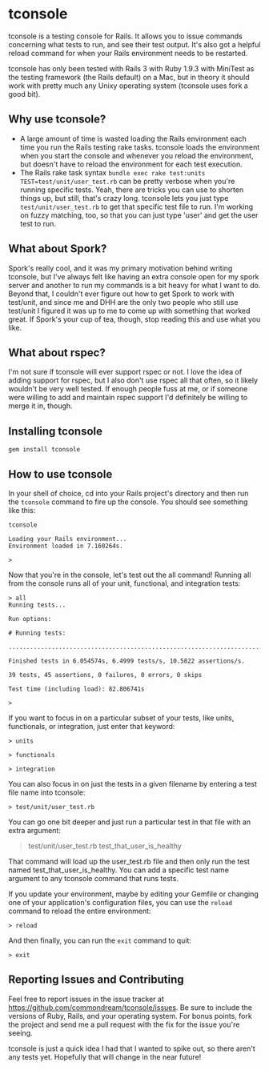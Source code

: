 tconsole
======

tconsole is a testing console for Rails. It allows you to issue commands
concerning what tests to run, and see their test output. It's also got a
helpful reload command for when your Rails environment needs to be
restarted.

tconsole has only been tested with Rails 3 with Ruby 1.9.3 with MiniTest as the testing framework (the Rails default) on a Mac, but in theory it should work with pretty much any Unixy operating system (tconsole uses fork a good bit).

Why use tconsole?
------

* A large amount of time is wasted loading the Rails environment each time you run the Rails testing rake tasks. tconsole loads the environment when you start the console and whenever you reload the environment, but doesn't have to reload the environment for each test execution.
* The Rails rake task syntax `bundle exec rake test:units TEST=test/unit/user_test.rb` can be pretty verbose when you're running specific tests. Yeah, there are tricks you can use to shorten things up, but still, that's crazy long. tconsole lets you just type `test/unit/user_test.rb` to get that specific test file to run. I'm working on fuzzy matching, too, so that you can just type 'user' and get the user test to run.

What about Spork?
------
Spork's really cool, and it was my primary motivation behind writing tconsole, but I've always felt like having an extra console open for my spork server and another to run my commands is a bit heavy for what I want to do. Beyond that, I couldn't ever figure out how to get Spork to work with test/unit, and since me and DHH are the only two people who still use test/unit I figured it was up to me to come up with something that worked great. If Spork's your cup of tea, though, stop reading this and use what you like.

What about rspec?
------
I'm not sure if tconsole will ever support rspec or not. I love the idea
of adding support for rspec, but I also don't use rspec all that often,
so it likely wouldn't be very well tested. If enough people fuss at me,
or if someone were willing to add and maintain rspec support I'd definitely be
willing to merge it in, though.

Installing tconsole
------
	gem install tconsole

How to use tconsole
------
In your shell of choice, cd into your Rails project's directory and then run the `tconsole` command to fire up the console. You should see something like this:

	tconsole
	
	Loading your Rails environment...
	Environment loaded in 7.160264s.
	
	> 
	
Now that you're in the console, let's test out the all command! Running all from the console runs all of your unit, functional, and integration tests:

	> all
	Running tests...
	
	Run options: 

	# Running tests:

	....................................................................................
	
	Finished tests in 6.054574s, 6.4999 tests/s, 10.5822 assertions/s.

	39 tests, 45 assertions, 0 failures, 0 errors, 0 skips

	Test time (including load): 82.806741s
	
	> 
	
If you want to focus in on a particular subset of your tests, like units, functionals, or integration, just enter that keyword:

	> units
         
	> functionals
         
	> integration
         
You can also focus in on just the tests in a given filename by entering a test file name into tconsole:

	> test/unit/user_test.rb

You can go one bit deeper and just run a particular test in that file
with an extra argument:

  > test/unit/user_test.rb test_that_user_is_healthy

That command will load up the user_test.rb file and then only run the
test named test_that_user_is_healthy. You can add a specific test name
argument to any tconsole command that runs tests.
	
If you update your environment, maybe by editing your Gemfile or changing one of your application's configuration files, you can use the `reload` command to reload the entire environment:

	> reload
	
And then finally, you can run the `exit` command to quit:

	> exit
	
Reporting Issues and Contributing
------

Feel free to report issues in the issue tracker at https://github.com/commondream/tconsole/issues. Be sure to include the versions of Ruby, Rails, and your operating system. For bonus points, fork the project and send me a pull request with the fix for the issue you're seeing.

tconsole is just a quick idea I had that I wanted to spike out, so there aren't any tests yet. Hopefully that will change in the near future!
